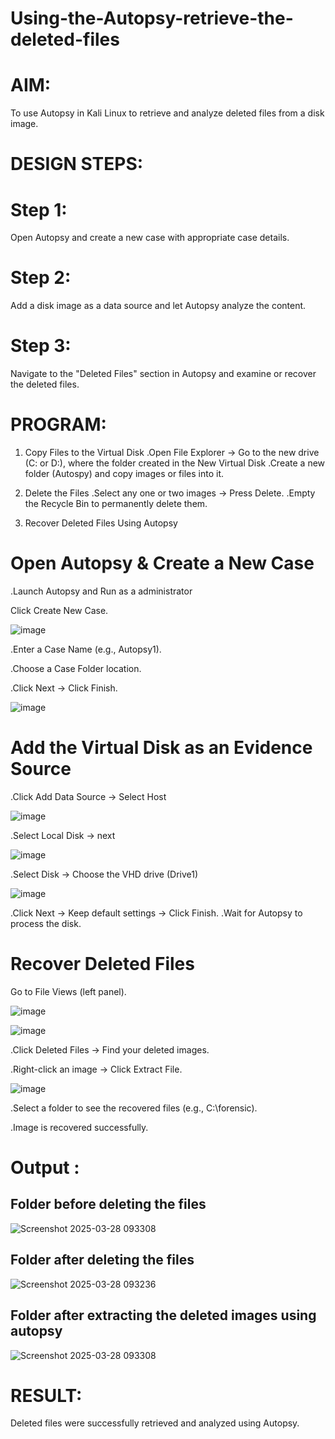 # Using-the-Autopsy-retrieve-the-deleted-files
# AIM:
To use Autopsy in Kali Linux to retrieve and analyze deleted files from a disk image.

# DESIGN STEPS:
# Step 1:
Open Autopsy and create a new case with appropriate case details.

# Step 2:
Add a disk image as a data source and let Autopsy analyze the content.

# Step 3:
Navigate to the "Deleted Files" section in Autopsy and examine or recover the deleted files.

# PROGRAM:
1. Copy Files to the Virtual Disk
.Open File Explorer → Go to the new drive (C: or D:), where the folder created in the New Virtual Disk
.Create a new folder (Autospy) and copy images or files into it.

2. Delete the Files
.Select any one or two images → Press Delete.
.Empty the Recycle Bin to permanently delete them.

3. Recover Deleted Files Using Autopsy
# Open Autopsy & Create a New Case
.Launch Autopsy and Run as a administrator

Click Create New Case.

![image](https://github.com/user-attachments/assets/db50c3f2-c2f1-4b29-9139-5ed2e566bad8)


.Enter a Case Name (e.g., Autopsy1).

.Choose a Case Folder location.

.Click Next → Click Finish.

![image](https://github.com/user-attachments/assets/febe58ac-2645-463c-8a46-f98b37188a37)


# Add the Virtual Disk as an Evidence Source

.Click Add Data Source → Select Host 

![image](https://github.com/user-attachments/assets/af9fe3a8-c92c-4cd7-9b9d-dc9fb4cc7464)


.Select Local Disk → next 

![image](https://github.com/user-attachments/assets/b5e1f7d6-6126-41a5-8c82-fa79006f66cb)


.Select Disk → Choose the VHD drive (Drive1)

![image](https://github.com/user-attachments/assets/ae20226d-6207-4de9-862c-bb93e1f05ca9)


.Click Next → Keep default settings → Click Finish.
.Wait for Autopsy to process the disk.

# Recover Deleted Files

Go to File Views (left panel).

![image](https://github.com/user-attachments/assets/e7858b4a-7ecc-4c69-815f-632fa233bbc1)

![image](https://github.com/user-attachments/assets/f41a2eaa-9b7d-4d72-b12b-f6746f058598)


.Click Deleted Files → Find your deleted images.

.Right-click an image → Click Extract File.

![image](https://github.com/user-attachments/assets/edd1b8ec-0fee-4ca8-b30e-44ebfa7755a3)


.Select a folder to see the recovered files (e.g., C:\forensic).

.Image is recovered successfully.



# Output :
## Folder before deleting the files

![Screenshot 2025-03-28 093308](https://github.com/user-attachments/assets/6410733e-e9c9-439d-929f-2564f1c1d74b)


## Folder after deleting the files

![Screenshot 2025-03-28 093236](https://github.com/user-attachments/assets/869ef301-5bf5-4e97-9baf-b59a02765cf4)


## Folder after extracting the deleted images using autopsy

![Screenshot 2025-03-28 093308](https://github.com/user-attachments/assets/c336faa0-6391-4ac8-8c9c-f093e434ffcf)


# RESULT:
Deleted files were successfully retrieved and analyzed using Autopsy.
